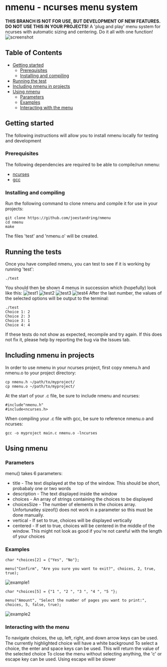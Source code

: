 # nmenu - ncurses menu system
**THIS BRANCH IS NOT FOR USE, BUT DEVELOPMENT OF NEW FEATURES. DO NOT USE THIS IN YOUR PROJECTS!**
A 'plug and play' menu system for ncurses with automatic sizing and centering. Do it all with one function!
![screenshot](sshot.png)
## Table of Contents
- [Getting started](#getting-started)
  - [Prerequisites](#prerequisites)
  - [Installing and compiling](#installing-and-compiling)
- [Running the test](#running-the-test)
- [Including nmenu in projects](#including-nmenu-in-projects)
- [Using nmenu](#using-nmenu)
  - [Parameters](#parameters)
  - [Examples](#examples)
  - [Interacting with the menu](#interacting-with-the-menu)
## Getting started
The following instructions will allow you to install nmenu locally for testing and development
### Prerequisites
The following dependencies are required to be able to compile/run nmenu:
* [ncurses](https://www.gnu.org/software/ncurses/)
* [gcc](https://gcc.gnu.org/)
### Installing and compiling
Run the following command to clone nmenu and compile it for use in your projects:
```
git clone https://github.com/joestandring/nmenu
cd nmenu
make
```
The files 'test' and 'nmenu.o' will be created.
## Running the tests
Once you have compiled nmenu, you can test to see if it is working by running 'test':
```
./test
```
You should then be shown 4 menus in succession which (hopefully) look like this:
![test1](test1.png)
![test2](test2.png)
![test3](test3.png)
![test4](test4.png)
After the last number, the values of the selected options will be output to the terminal:
```
./test
Choice 1: 2
Choice 2: 3
Choice 3: 1
Choice 4: 4
```
If these tests do not show as expected, recompile and try again. If this does not fix it, please help by reporting the bug via the Issues tab.
## Including nmenu in projects
In order to use nmenu in your ncurses project, first copy nmenu.h and nmenu.o to your project directory:
```
cp nmenu.h ~/path/to/myproject/
cp nmenu.o ~/path/to/myproject/
```
At the start of your .c file, be sure to include nmenu and ncurses:
```
#include"nmenu.h"
#include<ncurses.h>
```
When compiling your .c file with gcc, be sure to reference nmenu.o and ncurses:
```
gcc -o myproject main.c nmenu.o -lncurses
```
## Using nmenu
### Parameters
menu() takes 6 parameters:
* title - The text displayed at the top of the window. This should be short, probabaly one or two words
* description - The text displayed inside the window
* choices - An array of strings containing the choices to be displayed
* choicesSize - The number of elements in the choices array. Unfortunatley sizeof() does not work in a parameter so this must be done manually.
* vertical - If set to true, choices will be displayed vertically
* centered - If set to true, choices will be centered in the middle of the window. This might not look as good if you're not careful with the length of your choices
### Examples
```
char *choices[2] = {"Yes", "No"};

menu("Confirm", "Are you sure you want to exit?", choices, 2, true, true);
```
![example1](example1.png)
```
char *choices[5] = {"1 ", "2 ", "3 ", "4 ", "5 "};

menu("Amount", "Select the number of pages you want to print:", choices, 5, false, true);
```
![example2](example2.png)
### Interacting with the menu
To navigate choices, the up, left, right, and down arrow keys can be used. The currently highlighted choice will have a white background
To select a choice, the enter and space keys can be used. This will return the value of the selected choice
To close the menu without selecting anything, the 'c' or escape key can be used. Using escape will be slower
